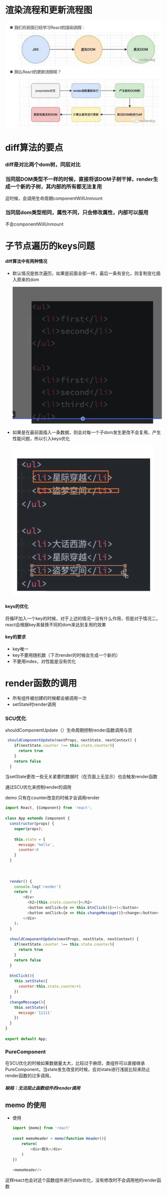 # 渲染流程和更新流程图

![image-20210216222041313](.\13react的更新流程.assets\image-20210216222041313.png)

# diff算法的要点

### diff是对比两个dom树，同层对比





### 当同层DOM类型不一样的时候，直接将该DOM子树干掉，render生成一个新的子树，其内部的所有都无法复用

这时候，会调用生命周期componentWillUnmount 





### 当同层dom类型相同，属性不同，只会修改属性，内部可以服用

不会componentWillUnmount 



# 子节点遍历的keys问题

#### diff算法中有两种情况

- 默认情况是依次遍历，如果是前面全部一样，最后一条有变化，则复制变化插入原来的dom

  ![image-20210216223108437](.\13react的更新流程.assets\image-20210216223108437.png)

- 如果是在最前面插入一条数据，则会对每一个子dom发生更改不会复用，产生性能问题，所以引入keys优化

  ![image-20210216223157810](.\13react的更新流程.assets\image-20210216223157810.png)

#### keys的优化

将循环加入一个key的时候，对于上述的情况一没有什么作用，但是对于情况二，react会根据key来替换不同的dom来达到复用的效果

#### key的要求

- key唯一
- key不要用随机数（下次render的时候会生成一个新的）
- 不要用index，对性能是没有优化

# render函数的调用

- 所有组件被创建的时候都会被调用一次
- setState时render调用

### SCU优化

shouldComponentUpdate（）生命周期控制render函数调用与否

```js
 shouldComponentUpdate(nextProps, nextState, nextContext) {
    if(nextState.counter !== this.state.counter){
      return true
    }
    return false
  }
```



当setState更改一些无关紧要的数据时（在页面上无显示）也会触发render函数

通过SCU优化来控制render的调用

demo 只有在counter改变的时候才会调用render

```js
import React, {Component} from 'react';

class App extends Component {
  constructor(props) {
    super(props);

    this.state = {
      message:'hello',
      counter:0
    }
  }



  render() {
    console.log('render')
    return (
        <div>
          <h2>{this.state.counter}</h2>
          <button onClick={e => this.btnClick()}>+1</button>
          <button onClick={e => this.changeMessage()}>change</button>
        </div>
    );
  }

  shouldComponentUpdate(nextProps, nextState, nextContext) {
    if(nextState.counter !== this.state.counter){
      return true
    }
    return false
  }

  btnClick(){
    this.setState({
      counter:this.state.counter+1
    })
  }
  changeMessage(){
    this.setState({
      message:'11111'
    })
  }
}

export default App;

```

### PureComponent

在SCU优化的时候如果数据量太大，比较过于麻烦，类组件可以直接继承PureComponent，当state发生改变的时候，会对state进行浅层比较来防止render函数的过多调用。

##### 缺陷：无法阻止函数组件的render调用

## memo 的使用

- 使用

  ```js
  import {memo} from 'react'
  
  const memoHeader = memo(function Header(){
      return(
          <div>我头</div>
      )
  })
  
  <memoHeader/>
  ```

  

这样react也会对这个函数组件进行state优化，没有修改时不会调用他的render函数